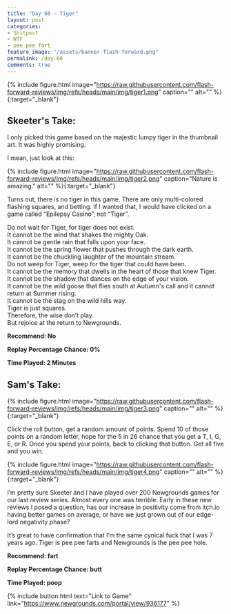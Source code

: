 ```yaml
---
title: "Day 60 - Tiger"
layout: post
categories:
- Shitpost
- WTF
- pee pee fart
feature_image: "/assets/banner-flash-forward.png"
permalink: /day-60
comments: true
---
```


{% include figure.html image="https://raw.githubusercontent.com/flash-forward-reviews/img/refs/heads/main/img/tiger1.png" caption="" alt="" %}{:target="_blank"}

## Skeeter's Take:

I only picked this game based on the majestic lumpy tiger in the thumbnail art. It was highly promising. 

I mean, just look at this: 

{% include figure.html image="https://raw.githubusercontent.com/flash-forward-reviews/img/refs/heads/main/img/tiger2.png" caption="Nature is amazing." alt="" %}{:target="_blank"}

Turns out, there is no tiger in this game. There are only multi-colored flashing squares, and betting. 
If I wanted that, I would have clicked on a game called “Epilepsy Casino”, not “Tiger”. 

Do not wait for Tiger, for tiger does not exist.\
It cannot be the wind that shakes the mighty Oak.\
It cannot be gentle rain that falls upon your face.\
It cannot be the spring flower that pushes through the dark earth.\
It cannot be the chuckling laughter of the mountain stream.\
Do not weep for Tiger, weep for the tiger that could have been.\
It cannot be the memory that dwells in the heart of those that knew Tiger.\
It cannot be the shadow that dances on the edge of your vision.\
It cannot be the wild goose that flies south at Autumn's call and it cannot return at Summer rising.\
It cannot be the stag on the wild hills way.\
Tiger is just squares.\
Therefore, the wise don’t play.\
But rejoice at the return to Newgrounds.

**Recommend: No**

**Replay Percentage Chance: 0%**

**Time Played: 2 Minutes** 

## Sam's Take:

{% include figure.html image="https://raw.githubusercontent.com/flash-forward-reviews/img/refs/heads/main/img/tiger3.png" caption="" alt="" %}{:target="_blank"}

Click the roll button, get a random amount of points. Spend 10 of those points on a random letter, hope for the 5  in 26 chance that you get a T, I, G, E, or R. Once you spend your points, back to clicking that button. Get all five and you win.

{% include figure.html image="https://raw.githubusercontent.com/flash-forward-reviews/img/refs/heads/main/img/tiger4.png" caption="" alt="" %}{:target="_blank"}

I’m pretty sure Skeeter and I have played over 200 Newgrounds games for our last review series. Almost every one was terrible. Early in these new reviews I posed a question, has our increase in positivity come from itch.io having better games on average, or have we just grown out of our edge-lord negativity phase?

It’s great to have confirmation that I’m the same cynical fuck that I was 7 years ago. Tiger is pee pee farts and Newgrounds is the pee pee hole.

**Recommend: fart** 

**Replay Percentage Chance: butt**

**Time Played: poop** 

{% include button.html text="Link to Game" link="https://www.newgrounds.com/portal/view/936177" %}